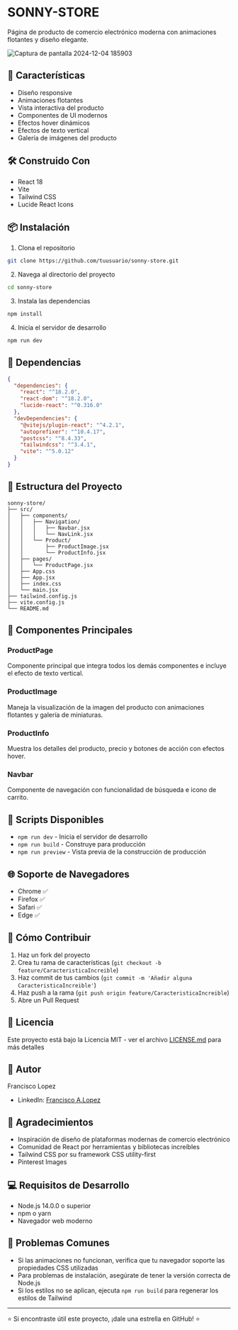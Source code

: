 # SONNY-STORE
Página de producto de comercio electrónico moderna con animaciones flotantes y diseño elegante.

![Captura de pantalla 2024-12-04 185903](https://github.com/user-attachments/assets/25b46608-6fb8-4380-a098-9e605b4fb7a9)


## 🚀 Características
- Diseño responsive
- Animaciones flotantes
- Vista interactiva del producto
- Componentes de UI modernos
- Efectos hover dinámicos
- Efectos de texto vertical
- Galería de imágenes del producto

## 🛠️ Construido Con
- React 18
- Vite
- Tailwind CSS
- Lucide React Icons

## 📦 Instalación

1. Clona el repositorio
```bash
git clone https://github.com/tuusuario/sonny-store.git
```

2. Navega al directorio del proyecto
```bash
cd sonny-store
```

3. Instala las dependencias
```bash
npm install
```

4. Inicia el servidor de desarrollo
```bash
npm run dev
```

## 🎯 Dependencias
```json
{
  "dependencies": {
    "react": "^18.2.0",
    "react-dom": "^18.2.0",
    "lucide-react": "^0.316.0"
  },
  "devDependencies": {
    "@vitejs/plugin-react": "^4.2.1",
    "autoprefixer": "^10.4.17",
    "postcss": "^8.4.33",
    "tailwindcss": "^3.4.1",
    "vite": "^5.0.12"
  }
}
```

## 🌟 Estructura del Proyecto
```
sonny-store/
├── src/
│   ├── components/
│   │   ├── Navigation/
│   │   │   ├── Navbar.jsx
│   │   │   └── NavLink.jsx
│   │   └── Product/
│   │       ├── ProductImage.jsx
│   │       └── ProductInfo.jsx
│   ├── pages/
│   │   └── ProductPage.jsx
│   ├── App.css
│   ├── App.jsx
│   ├── index.css
│   └── main.jsx
├── tailwind.config.js
├── vite.config.js
└── README.md
```

## 🎨 Componentes Principales

### ProductPage
Componente principal que integra todos los demás componentes e incluye el efecto de texto vertical.

### ProductImage
Maneja la visualización de la imagen del producto con animaciones flotantes y galería de miniaturas.

### ProductInfo
Muestra los detalles del producto, precio y botones de acción con efectos hover.

### Navbar
Componente de navegación con funcionalidad de búsqueda e icono de carrito.

## 🚀 Scripts Disponibles

- `npm run dev` - Inicia el servidor de desarrollo
- `npm run build` - Construye para producción
- `npm run preview` - Vista previa de la construcción de producción

## 🌐 Soporte de Navegadores
- Chrome ✅
- Firefox ✅
- Safari ✅
- Edge ✅

## 📝 Cómo Contribuir
1. Haz un fork del proyecto
2. Crea tu rama de características (`git checkout -b feature/CaracteristicaIncreible`)
3. Haz commit de tus cambios (`git commit -m 'Añadir alguna CaracteristicaIncreible'`)
4. Haz push a la rama (`git push origin feature/CaracteristicaIncreible`)
5. Abre un Pull Request

## 📄 Licencia
Este proyecto está bajo la Licencia MIT - ver el archivo [LICENSE.md](LICENSE.md) para más detalles

## 👤 Autor
Francisco Lopez
- LinkedIn: [Francisco A.Lopez](https://www.linkedin.com/in/francisco-lopez-cl/)

## 🙏 Agradecimientos
- Inspiración de diseño de plataformas modernas de comercio electrónico
- Comunidad de React por herramientas y bibliotecas increíbles
- Tailwind CSS por su framework CSS utility-first
- Pinterest Images

## 💻 Requisitos de Desarrollo
- Node.js 14.0.0 o superior
- npm o yarn
- Navegador web moderno

## 🚨 Problemas Comunes
- Si las animaciones no funcionan, verifica que tu navegador soporte las propiedades CSS utilizadas
- Para problemas de instalación, asegúrate de tener la versión correcta de Node.js
- Si los estilos no se aplican, ejecuta `npm run build` para regenerar los estilos de Tailwind

---
⭐️ Si encontraste útil este proyecto, ¡dale una estrella en GitHub! ⭐️
